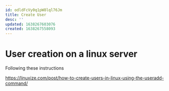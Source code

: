 ```yaml
---
id: odldFcVy0q1pW8lql76Jm
title: Create User
desc: ''
updated: 1638267603076
created: 1638267558093
---
```

# User creation on a linux server


Following these instructions 

https://linuxize.com/post/how-to-create-users-in-linux-using-the-useradd-command/

